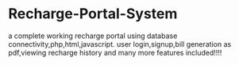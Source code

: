 # Recharge-Portal-System
a complete working recharge portal using database connectivity,php,html,javascript. user login,signup,bill generation as pdf,viewing recharge history and many more features included!!!!
